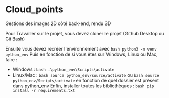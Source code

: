 # Cloud_points

Gestions des images 2D côté back-end, rendu 3D

Pour Travailler sur le projet, vous devez cloner le projet (Github Desktop ou Git Bash)

Ensuite vous devez recréer l'environnement avec 
```bash python3 -m venv python_env```
Puis en fonction de si vous êtes sur Windows, Linux ou Mac, faire : 
  - Windows :
```bash .\python_env\Scripts\activate```
  - Linux/Mac :
```bash source python_env/source/activate``` ou
```bash source python_env/Scripts/activate```
en fonction de quel dossier est présent dans python_env
Enfin, installer toutes les bibliothèques :
```bash pip install -r requirements.txt```
